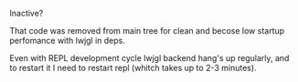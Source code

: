 Inactive?

That code was removed from main tree for clean and becose low startup perfomance with lwjgl in deps.

Even with REPL development cycle lwjgl backend hang's up regularly, and to restart it I need to restart repl (whitch takes up to 2-3 minutes).
